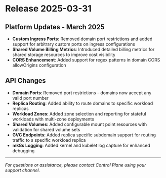 # Release 2025-03-31

## Platform Updates - March 2025

- **Custom Ingress Ports**: Removed domain port restrictions and added support for arbitrary custom ports on ingress configurations
- **Shared Volume Billing Metrics**: Introduced detailed billing metrics for shared storage resources to improve cost visibility
- **CORS Enhancement**: Added support for regex patterns in domain CORS allowOrigins configuration

## API Changes

- **Domain Ports**: Removed port restrictions - domains now accept any valid port number
- **Replica Routing**: Added ability to route domains to specific workload replicas
- **Workload Zones**: Added zone selection and reporting for stateful workloads with multi-zone deployments
- **Shared Volumes**: Added configurable mount point resources with validation for shared volume sets
- **GVC Endpoints**: Added replica specific subdomain support for routing traffic to a specific workload replica
- **mk8s Logging**: Added kernel and kubelet log capture for enhanced debugging

---

_For questions or assistance, please contact Control Plane using your support channel._
